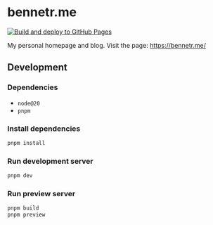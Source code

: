 # bennetr.me

[![Build and deploy to GitHub Pages](https://github.com/bennetrr/bennetr.me/actions/workflows/build-deploy.yml/badge.svg)](https://github.com/bennetrr/bennetr.me/actions/workflows/build-deploy.yml)

My personal homepage and blog.
Visit the page: https://bennetr.me/

## Development

### Dependencies

- `node@20`
- `pnpm`

### Install dependencies

```bash
pnpm install
```

### Run development server

```bash
pnpm dev
```

### Run preview server

```bash
pnpm build
pnpm preview
```
